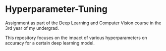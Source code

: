# Hyperparameter-Tuning
Assignment as part of the Deep Learning and Computer Vision course in the 3rd year of my undergrad.

This repository focuses on the impact of various hyperparameters on accuracy for a certain deep learning model.
